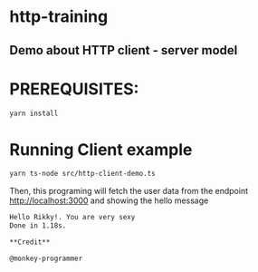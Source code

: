 # http-training

Demo about HTTP client - server model
---

# PREREQUISITES:

```sh
yarn install
```

# Running Client example

```sh
yarn ts-node src/http-client-demo.ts
```

Then, this programing will fetch the user data from the endpoint [http://localhost:3000](http://localhost:3000) and showing the hello message

```sh
Hello Rikky!. You are very sexy
Done in 1.18s.

**Credit** 

@monkey-programmer
